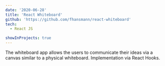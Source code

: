 ```yaml
---
date: '2020-06-28'
title: 'React Whiteboard'
github: 'https://github.com/fhansmann/react-whiteboard'
tech:
  - React JS

showInProjects: true
---
```


The whiteboard app allows the users to communicate their ideas via a canvas similar to a physical whiteboard. Implementation via React Hooks.
